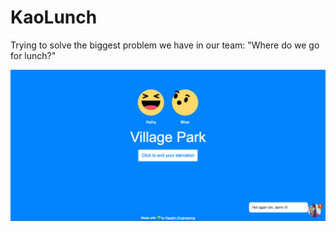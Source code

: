 # KaoLunch
Trying to solve the biggest problem we have in our team: "Where do we go for lunch?"

![](assets/img/sample_1.png)
